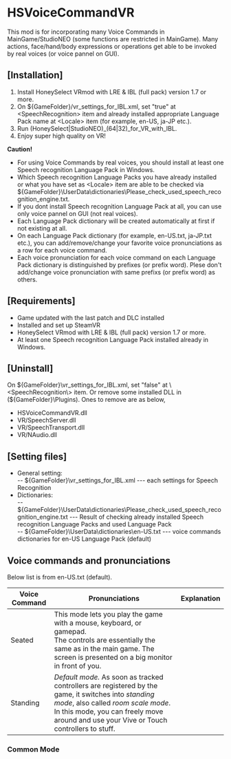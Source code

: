 # HSVoiceCommandVR


This mod is for incorporating many Voice Commands in MainGame/StudioNEO (some functions are restricted in MainGame). 
Many actions, face/hand/body expressions or operations get able to be invoked by real voices (or voice pannel on GUI).


## [Installation]
1. Install HoneySelect VRmod with LRE & IBL (full pack) version 1.7 or more.
2. On ${GameFolder}/vr_settings_for_IBL.xml, set "true" at \<SpeechRecognition\> item and already installed appropriate Language Pack name at \<Locale\> item (for example, en-US, ja-JP etc.).
3. Run (HoneySelect|StudioNEO)_(64|32)_for_VR_with_IBL.
4. Enjoy super high quality on VR!

**Caution!** 
- For using Voice Commands by real voices, you should install at least one Speech recognition Language Pack in Windows.
- Which Speech recognition Language Packs you have already installed or what you have set as \<Locale\> item are able to be checked via ${GameFolder}\UserData\dictionaries\Please_check_used_speech_recognition_engine.txt.
- If you dont install Speech recognition Language Pack at all, you can use only voice pannel on GUI (not real voices).
- Each Language Pack dictionary will be created automatically at first if not existing at all. 
- On each Language Pack dictionary (for example, en-US.txt, ja-JP.txt etc.), you can add/remove/change your favorite voice pronunciations as a row for each voice command.
- Each voice pronunciation for each voice command on each Language Pack dictionary is distinguished by prefixes (or prefix word). Plese don't add/change voice pronunciation with same prefixs (or prefix word) as others.  

## [Requirements]
- Game updated with the last patch and DLC installed
- Installed and set up SteamVR
- HoneySelect VRmod with LRE & IBL (full pack) version 1.7 or more.
- At least one Speech recognition Language Pack installed already in Windows.

## [Uninstall]
On ${GameFolder}\vr_settings_for_IBL.xml, set "false" at \<SpeechRecognition\> item.
Or remove some installed DLL in (${GameFolder}\Plugins\). Ones to remove are as below,  
- HSVoiceCommandVR.dll
- VR/SpeechServer.dll
- VR/SpeechTransport.dll
- VR/NAudio.dll
  
## [Setting files]
- General setting:  
  -- ${GameFolder}\vr_settings_for_IBL.xml   --- each settings for Speech Recognition  
- Dictionaries:  
  -- ${GameFolder}\UserData\dictionaries\Please_check_used_speech_recognition_engine.txt  --- Result of checking already installed Speech recognition Language Packs and used Language Pack  
  -- ${GameFolder}\UserData\dictionaries\en-US.txt  --- voice commands dictionaries for en-US Language Pack (default)  
  

## Voice commands and pronunciations
Below list is from en-US.txt (default).

| Voice Command        | Pronunciations       | Explanation |
| ----------- | ------------------- | -----|
| Seated      | This mode lets you play the game with a mouse, keyboard, or gamepad.<br />The controls are essentially the same as in the main game. The screen is presented on a big monitor in front of you. |
| Standing    | *Default mode.* As soon as tracked controllers are registered by the game, it switches into *standing mode*, also called *room scale mode*. In this mode, you can freely move around and use your Vive or Touch controllers to stuff. |

### Common Mode
